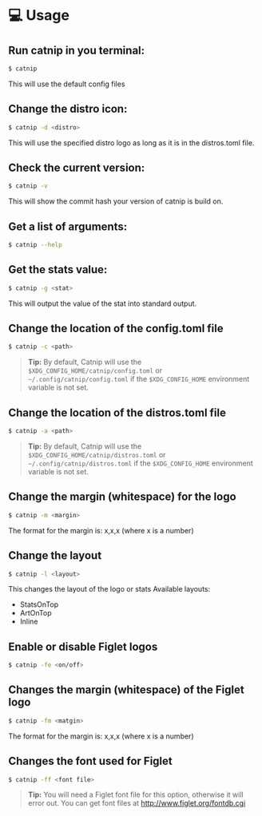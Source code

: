 # 💻 Usage


## Run catnip in you terminal:
```bash
$ catnip
```
This will use the default config files

## Change the distro icon:
```bash
$ catnip -d <distro>
```
This will use the specified distro logo as long as it is in the distros.toml file.

## Check the current version:
```bash
$ catnip -v
```
This will show the commit hash your version of catnip is build on.

## Get a list of arguments:
```bash
$ catnip --help
```

## Get the stats value:
```bash
$ catnip -g <stat>
```
This will output the value of the stat into standard output.

## Change the location of the config.toml file
```bash
$ catnip -c <path>
```
>**Tip:**
>By default, Catnip will use the `$XDG_CONFIG_HOME/catnip/config.toml` or `~/.config/catnip/config.toml` if the `$XDG_CONFIG_HOME` environment variable is not set.

## Change the location of the distros.toml file
```bash
$ catnip -a <path>
```
>**Tip:**
>By default, Catnip will use the `$XDG_CONFIG_HOME/catnip/distros.toml` or `~/.config/catnip/distros.toml` if the `$XDG_CONFIG_HOME` environment variable is not set.

## Change the margin (whitespace) for the logo
```bash
$ catnip -m <margin>
```
The format for the margin is: x,x,x (where x is a number)

## Change the layout
```bash
$ catnip -l <layout>
```
This changes the layout of the logo or stats
Available layouts:
- StatsOnTop
- ArtOnTop
- Inline

## Enable or disable Figlet logos
```bash
$ catnip -fe <on/off>
```

## Changes the margin (whitespace) of the Figlet logo
```bash
$ catnip -fm <matgin>
```
The format for the margin is: x,x,x (where x is a number)

## Changes the font used for Figlet
```bash
$ catnip -ff <font file>
```
>**Tip:**
>You will need a Figlet font file for this option, otherwise it will error out. You can get font files at http://www.figlet.org/fontdb.cgi
